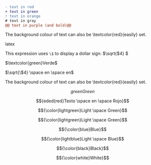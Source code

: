 ```diff
- text in red
+ text in green
! text in orange
# text in gray
@@ text in purple (and bold)@@
```

The background colour of text can also be \textcolor{red}{easily} set. 


latex

This expression uses `\$` to display a dollar sign: $\sqrt{\$4} $

$\textcolor{green}Verde$	

$\sqrt{\$4} \space en \space en$

The background colour of text can also be \textcolor{red}{easily} set. 


$${{green}Green}$$

$${eded{red}Texto \space en \space Rojo}$$




$${\color{lightgreen}Light \space Green}$$	


$${\color{lightgreen}Light \space Green}$$

$${\color{blue}Blue}$$	

$${\color{lightblue}Light \space Blue}$$	

$${\color{black}Black}$$	

$${\color{white}White}$$	




